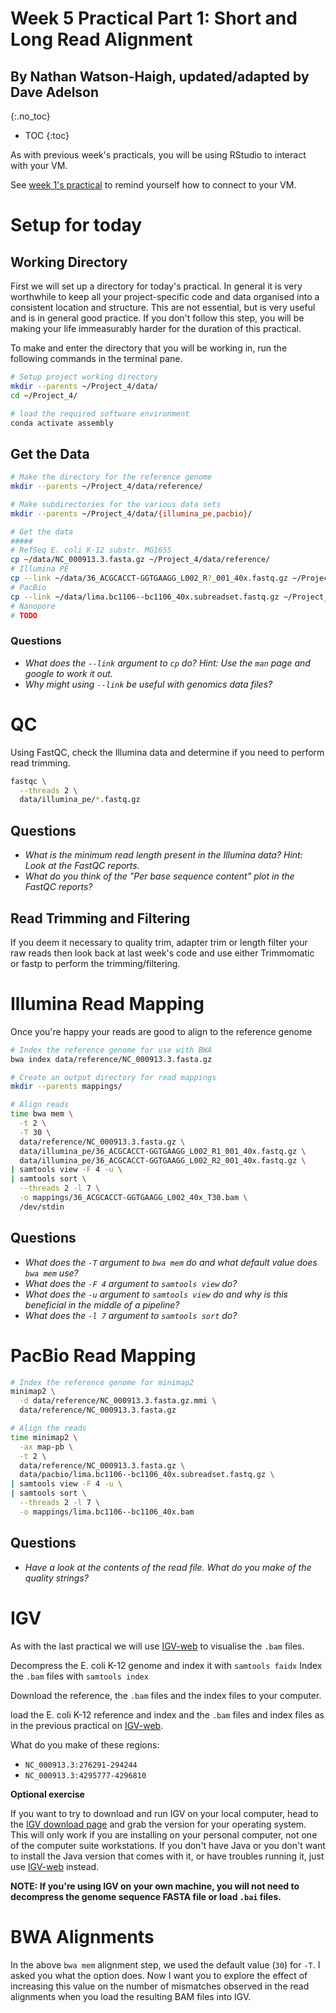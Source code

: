 # Week 5 Practical Part 1: Short and Long Read Alignment
## By Nathan Watson-Haigh, updated/adapted by Dave Adelson
{:.no_toc}

* TOC
{:toc}

As with previous week's practicals, you will be using RStudio to interact with your VM.

See [week 1's practical](../Bash_Practicals/1_IntroBash.md#rstudio) to remind yourself how to connect to your VM.

# Setup for today

## Working Directory

First we will set up a directory for today's practical.
In general it is very worthwhile to keep all your project-specific code and data organised into a consistent location and structure.
This are not essential, but is very useful and is in general good practice.
If you don't follow this step, you will be making your life immeasurably harder for the duration of this practical.

To make and enter the directory that you will be working in, run the following commands in the terminal pane.

```bash
# Setup project working directory
mkdir --parents ~/Project_4/data/
cd ~/Project_4/

# load the required software environment
conda activate assembly
```

## Get the Data

```bash
# Make the directory for the reference genome
mkdir --parents ~/Project_4/data/reference/

# Make subdirectories for the various data sets
mkdir --parents ~/Project_4/data/{illumina_pe,pacbio}/

# Get the data
#####
# RefSeq E. coli K-12 substr. MG1655
cp ~/data/NC_000913.3.fasta.gz ~/Project_4/data/reference/
# Illumina PE
cp --link ~/data/36_ACGCACCT-GGTGAAGG_L002_R?_001_40x.fastq.gz ~/Project_4/data/illumina_pe/
# PacBio
cp --link ~/data/lima.bc1106--bc1106_40x.subreadset.fastq.gz ~/Project_4/data/pacbio/
# Nanopore
# TODO
```

### Questions

 - *What does the `--link` argument to `cp` do? Hint: Use the `man` page and google to work it out.*
 - *Why might using `--link` be useful with genomics data files?*

# QC

Using FastQC, check the Illumina data and determine if you need to perform read trimming.

```bash
fastqc \
  --threads 2 \
  data/illumina_pe/*.fastq.gz
```

## Questions

 - *What is the minimum read length present in the Illumina data? Hint: Look at the FastQC reports.*
 - *What do you think of the "Per base sequence content" plot in the FastQC reports?*

## Read Trimming and Filtering

If you deem it necessary to quality trim, adapter trim or length filter your raw reads then look back at last week's code and use either Trimmomatic or fastp to perform the trimming/filtering.

# Illumina Read Mapping

Once you're happy your reads are good to align to the reference genome

```bash
# Index the reference genome for use with BWA
bwa index data/reference/NC_000913.3.fasta.gz

# Create an output directory for read mappings
mkdir --parents mappings/

# Align reads
time bwa mem \
  -t 2 \
  -T 30 \
  data/reference/NC_000913.3.fasta.gz \
  data/illumina_pe/36_ACGCACCT-GGTGAAGG_L002_R1_001_40x.fastq.gz \
  data/illumina_pe/36_ACGCACCT-GGTGAAGG_L002_R2_001_40x.fastq.gz \
| samtools view -F 4 -u \
| samtools sort \
  --threads 2 -l 7 \
  -o mappings/36_ACGCACCT-GGTGAAGG_L002_40x_T30.bam \
  /dev/stdin
```

## Questions

 - *What does the `-T` argument to `bwa mem` do and what default value does `bwa mem` use?*
 - *What does the `-F 4` argument to `samtools view` do?*
 - *What does the `-u` argument to `samtools view` do and why is this beneficial in the middle of a pipeline?*
 - *What does the `-l 7` argument to `samtools sort` do?*

# PacBio Read Mapping

```bash
# Index the reference genome for minimap2
minimap2 \
  -d data/reference/NC_000913.3.fasta.gz.mmi \
  data/reference/NC_000913.3.fasta.gz

# Align the reads
time minimap2 \
  -ax map-pb \
  -t 2 \
  data/reference/NC_000913.3.fasta.gz \
  data/pacbio/lima.bc1106--bc1106_40x.subreadset.fastq.gz \
| samtools view -F 4 -u \
| samtools sort \
  --threads 2 -l 7 \
  -o mappings/lima.bc1106--bc1106_40x.bam
```

## Questions

 - *Have a look at the contents of the read file. What do you make of the quality strings?*

# IGV

As with the last practical we will use [IGV-web](https://igv.org/app/) to visualise the `.bam` files. 

Decompress the E. coli K-12 genome and index it with `samtools faidx`
Index the `.bam` files with `samtools index`

Download the reference, the `.bam` files and the index files to your computer.

load the E. coli K-12 reference and index and the `.bam` files and index files as in the previous practical on [IGV-web](https://igv.org/app/).

What do you make of these regions:

 * `NC_000913.3:276291-294244`
 * `NC_000913.3:4295777-4296810`

**Optional exercise**

If you want to try to download and run IGV on your local computer, head to the [IGV download page](https://software.broadinstitute.org/software/igv/download) and grab the version for your operating system. This will only work if you are installing on your personal computer, not one of the computer suite workstations. 
If you don't have Java or you don't want to install the Java version that comes with it, or have troubles running it, just use [IGV-web](https://igv.org/app/) instead.

**NOTE: If you're using IGV on your own machine, you will not need to decompress the genome sequence FASTA file or load `.bai` files.**

# BWA Alignments

In the above `bwa mem` alignment step, we used the default value (`30`) for `-T`.
I asked you what the option does.
Now I want you to explore the effect of increasing this value on the number of mismatches observed in the read alignments when you load the resulting BAM files into IGV.
